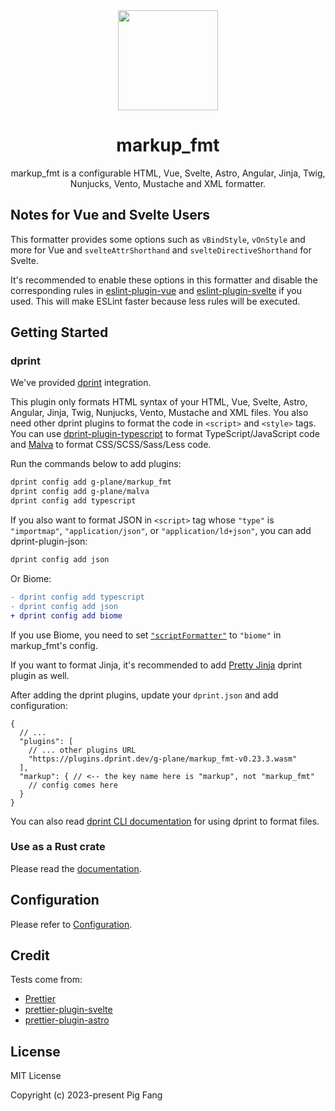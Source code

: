 <div align="center"><img src="./media/markup_fmt.svg" width="160"></div>
<h1 align="center">markup_fmt</h1>

<p align="center">
markup_fmt is a configurable HTML, Vue, Svelte, Astro, Angular, Jinja, Twig, Nunjucks, Vento, Mustache and XML formatter.
</p>

## Notes for Vue and Svelte Users

This formatter provides some options such as `vBindStyle`, `vOnStyle` and more for Vue and
`svelteAttrShorthand` and `svelteDirectiveShorthand` for Svelte.

It's recommended to enable these options in this formatter and disable the corresponding
rules in [eslint-plugin-vue](https://eslint.vuejs.org) and [eslint-plugin-svelte](https://sveltejs.github.io/eslint-plugin-svelte) if you used.
This will make ESLint faster because less rules will be executed.

## Getting Started

### dprint

We've provided [dprint](https://dprint.dev/) integration.

This plugin only formats HTML syntax of your HTML, Vue, Svelte, Astro, Angular, Jinja, Twig, Nunjucks, Vento, Mustache and XML files.
You also need other dprint plugins to format the code in `<script>` and `<style>` tags.
You can use [dprint-plugin-typescript](https://github.com/dprint/dprint-plugin-typescript) to
format TypeScript/JavaScript code and [Malva](https://github.com/g-plane/malva) to format CSS/SCSS/Sass/Less code.

Run the commands below to add plugins:

```bash
dprint config add g-plane/markup_fmt
dprint config add g-plane/malva
dprint config add typescript
```

If you also want to format JSON in `<script>` tag whose `"type"` is `"importmap"`, `"application/json"`, or `"application/ld+json"`,
you can add dprint-plugin-json:

```bash
dprint config add json
```

Or Biome:

```diff
- dprint config add typescript
- dprint config add json
+ dprint config add biome
```

If you use Biome, you need to set [`"scriptFormatter"`](https://markup-fmt.netlify.app/config/script-formatter.html) to `"biome"` in markup_fmt's config.

If you want to format Jinja, it's recommended to add [Pretty Jinja](https://github.com/g-plane/pretty_jinja) dprint plugin as well.

After adding the dprint plugins, update your `dprint.json` and add configuration:

```jsonc
{
  // ...
  "plugins": [
    // ... other plugins URL
    "https://plugins.dprint.dev/g-plane/markup_fmt-v0.23.3.wasm"
  ],
  "markup": { // <-- the key name here is "markup", not "markup_fmt"
    // config comes here
  }
}
```

You can also read [dprint CLI documentation](https://dprint.dev/cli/) for using dprint to format files.

### Use as a Rust crate

Please read the [documentation](https://docs.rs/markup_fmt).

## Configuration

Please refer to [Configuration](https://markup-fmt.netlify.app/).

## Credit

Tests come from:

- [Prettier](https://github.com/prettier/prettier/tree/main/tests/format)
- [prettier-plugin-svelte](https://github.com/sveltejs/prettier-plugin-svelte)
- [prettier-plugin-astro](https://github.com/withastro/prettier-plugin-astro)

## License

MIT License

Copyright (c) 2023-present Pig Fang
